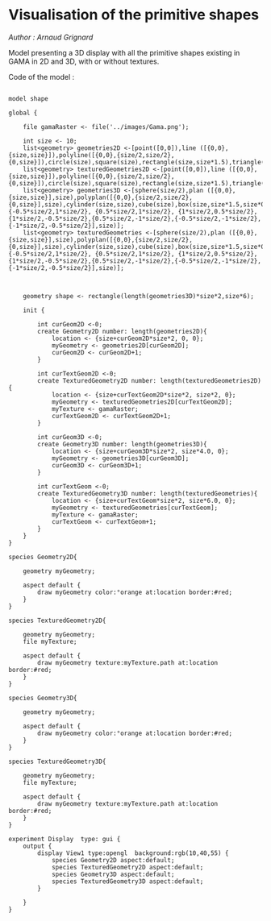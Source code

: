 [//]: # (keyword|operator_plan)
[//]: # (keyword|operator_polyplan)
[//]: # (keyword|operator_cylinder)
[//]: # (keyword|operator_cube)
[//]: # (keyword|operator_box)
[//]: # (keyword|operator_pyramid)
[//]: # (keyword|operator_polyhedron)
[//]: # (keyword|operator_rectangle)
[//]: # (keyword|operator_line)
[//]: # (keyword|operator_polyline)
[//]: # (keyword|operator_triangle)
[//]: # (keyword|operator_hexagon)
[//]: # (keyword|constant_#orange)
[//]: # (keyword|concept_3d)
[//]: # (keyword|concept_shape)
[//]: # (keyword|concept_texture)
# Visualisation of the primitive shapes


_Author : Arnaud Grignard_

Model presenting a 3D display with all the primitive shapes existing in GAMA in 2D and 3D, with or without textures. 


Code of the model : 

```

model shape   

global {
	
	file gamaRaster <- file('../images/Gama.png');
	
	int size <- 10;
	list<geometry> geometries2D <-[point([0,0]),line ([{0,0},{size,size}]),polyline([{0,0},{size/2,size/2},{0,size}]),circle(size),square(size),rectangle(size,size*1.5),triangle(size),hexagon(size)];
	list<geometry> texturedGeometries2D <-[point([0,0]),line ([{0,0},{size,size}]),polyline([{0,0},{size/2,size/2},{0,size}]),circle(size),square(size),rectangle(size,size*1.5),triangle(size),hexagon(size)];	
	list<geometry> geometries3D <-[sphere(size/2),plan ([{0,0},{size,size}],size),polyplan([{0,0},{size/2,size/2},{0,size}],size),cylinder(size,size),cube(size),box(size,size*1.5,size*0.5),pyramid(size),polyhedron([{-1*size/2,0.5*size/2}, {-0.5*size/2,1*size/2}, {0.5*size/2,1*size/2}, {1*size/2,0.5*size/2},{1*size/2,-0.5*size/2},{0.5*size/2,-1*size/2},{-0.5*size/2,-1*size/2},{-1*size/2,-0.5*size/2}],size)];
    list<geometry> texturedGeometries <-[sphere(size/2),plan ([{0,0},{size,size}],size),polyplan([{0,0},{size/2,size/2},{0,size}],size),cylinder(size,size),cube(size),box(size,size*1.5,size*0.5),pyramid(size),polyhedron([{-1*size/2,0.5*size/2}, {-0.5*size/2,1*size/2}, {0.5*size/2,1*size/2}, {1*size/2,0.5*size/2},{1*size/2,-0.5*size/2},{0.5*size/2,-1*size/2},{-0.5*size/2,-1*size/2},{-1*size/2,-0.5*size/2}],size)];
    
   
	
	geometry shape <- rectangle(length(geometries3D)*size*2,size*6);

	init { 
		
		int curGeom2D <-0;
		create Geometry2D number: length(geometries2D){ 
			location <- {size+curGeom2D*size*2, 0, 0};	
			myGeometry <- geometries2D[curGeom2D];
			curGeom2D <- curGeom2D+1;
		}
		
		int curTextGeom2D <-0;
		create TexturedGeometry2D number: length(texturedGeometries2D){ 
			location <- {size+curTextGeom2D*size*2, size*2, 0};	
			myGeometry <- texturedGeometries2D[curTextGeom2D];
			myTexture <- gamaRaster;
			curTextGeom2D <- curTextGeom2D+1;		
		}
		
		int curGeom3D <-0;
		create Geometry3D number: length(geometries3D){ 
			location <- {size+curGeom3D*size*2, size*4.0, 0};	
			myGeometry <- geometries3D[curGeom3D];
			curGeom3D <- curGeom3D+1;
		} 
		
		int curTextGeom <-0;
		create TexturedGeometry3D number: length(texturedGeometries){ 
			location <- {size+curTextGeom*size*2, size*6.0, 0};	
			myGeometry <- texturedGeometries[curTextGeom];
			myTexture <- gamaRaster;
			curTextGeom <- curTextGeom+1;
		}
	}  
} 
 
species Geometry2D{  

	geometry myGeometry;
	
	aspect default {
		draw myGeometry color:°orange at:location border:#red;
    }
} 

species TexturedGeometry2D{  

	geometry myGeometry;
	file myTexture;
	
	aspect default {
		draw myGeometry texture:myTexture.path at:location border:#red;
    }
} 
    
species Geometry3D{  

	geometry myGeometry;

	aspect default {
		draw myGeometry color:°orange at:location border:#red;
    }
}

species TexturedGeometry3D{  

	geometry myGeometry;
	file myTexture;

	aspect default {
		draw myGeometry texture:myTexture.path at:location border:#red;
    }
}

experiment Display  type: gui {
	output {
		display View1 type:opengl  background:rgb(10,40,55) {
			species Geometry2D aspect:default;
			species TexturedGeometry2D aspect:default;
			species Geometry3D aspect:default;
			species TexturedGeometry3D aspect:default;
		}

	}
}




```
